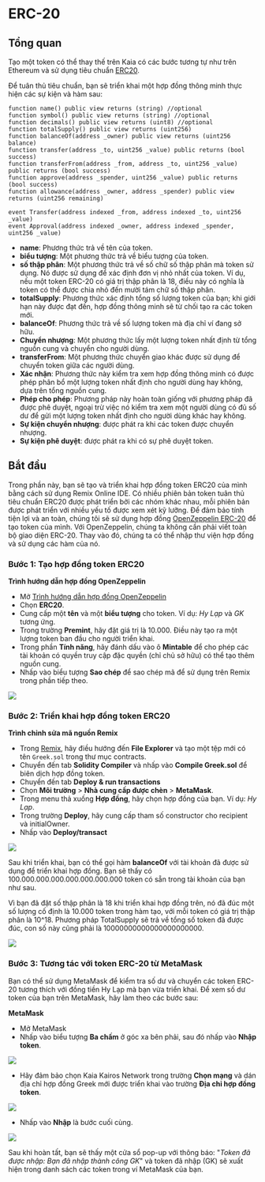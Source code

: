 # ERC-20

## Tổng quan <a id="overview"></a>

Tạo một token có thể thay thế trên Kaia có các bước tương tự như trên Ethereum và sử dụng tiêu chuẩn [ERC20](https://ethereum.org/en/developers/docs/standards/tokens/erc-20).

Để tuân thủ tiêu chuẩn, bạn sẽ triển khai một hợp đồng thông minh thực hiện các sự kiện và hàm sau:

```solidity
function name() public view returns (string) //optional
function symbol() public view returns (string) //optional
function decimals() public view returns (uint8) //optional
function totalSupply() public view returns (uint256)
function balanceOf(address _owner) public view returns (uint256 balance)
function transfer(address _to, uint256 _value) public returns (bool success)
function transferFrom(address _from, address _to, uint256 _value) public returns (bool success)
function approve(address _spender, uint256 _value) public returns (bool success)
function allowance(address _owner, address _spender) public view returns (uint256 remaining)

event Transfer(address indexed _from, address indexed _to, uint256 _value)
event Approval(address indexed _owner, address indexed _spender, uint256 _value)
```

- **name**: Phương thức trả về tên của token.
- **biểu tượng**: Một phương thức trả về biểu tượng của token.
- **số thập phân**: Một phương thức trả về số chữ số thập phân mà token sử dụng. Nó được sử dụng để xác định đơn vị nhỏ nhất của token. Ví dụ, nếu một token ERC-20 có giá trị thập phân là 18, điều này có nghĩa là token có thể được chia nhỏ đến mười tám chữ số thập phân.
- **totalSupply**: Phương thức xác định tổng số lượng token của bạn; khi giới hạn này được đạt đến, hợp đồng thông minh sẽ từ chối tạo ra các token mới.
- **balanceOf**: Phương thức trả về số lượng token mà địa chỉ ví đang sở hữu.
- **Chuyển nhượng**: Một phương thức lấy một lượng token nhất định từ tổng nguồn cung và chuyển cho người dùng.
- **transferFrom**: Một phương thức chuyển giao khác được sử dụng để chuyển token giữa các người dùng.
- **Xác nhận**: Phương thức này kiểm tra xem hợp đồng thông minh có được phép phân bổ một lượng token nhất định cho người dùng hay không, dựa trên tổng nguồn cung.
- **Phép cho phép**: Phương pháp này hoàn toàn giống với phương pháp đã được phê duyệt, ngoại trừ việc nó kiểm tra xem một người dùng có đủ số dư để gửi một lượng token nhất định cho người dùng khác hay không.
- **Sự kiện chuyển nhượng**: được phát ra khi các token được chuyển nhượng.
- **Sự kiện phê duyệt**: được phát ra khi có sự phê duyệt token.

## Bắt đầu <a id="getting-started"></a>

Trong phần này, bạn sẽ tạo và triển khai hợp đồng token ERC20 của mình bằng cách sử dụng Remix Online IDE. Có nhiều phiên bản token tuân thủ tiêu chuẩn ERC20 được phát triển bởi các nhóm khác nhau, mỗi phiên bản được phát triển với nhiều yếu tố được xem xét kỹ lưỡng. Để đảm bảo tính tiện lợi và an toàn, chúng tôi sẽ sử dụng hợp đồng [OpenZeppelin ERC-20](https://docs.openzeppelin.com/contracts/5.x/erc20) để tạo token của mình. Với OpenZeppelin, chúng ta không cần phải viết toàn bộ giao diện ERC-20. Thay vào đó, chúng ta có thể nhập thư viện hợp đồng và sử dụng các hàm của nó.

### Bước 1: Tạo hợp đồng token ERC20 <a id="create-erc20-token-contract"></a>

**Trình hướng dẫn hợp đồng OpenZeppelin**

- Mở [Trình hướng dẫn hợp đồng OpenZeppelin](https://wizard.openzeppelin.com)
- Chọn **ERC20**.
- Cung cấp một **tên** và một **biểu tượng** cho token. Ví dụ: _Hy Lạp_ và _GK_ tương ứng.
- Trong trường **Premint**, hãy đặt giá trị là 10.000. Điều này tạo ra một lượng token ban đầu cho người triển khai.
- Trong phần **Tính năng**, hãy đánh dấu vào ô **Mintable** để cho phép các tài khoản có quyền truy cập đặc quyền (chỉ chủ sở hữu) có thể tạo thêm nguồn cung.
- Nhấp vào biểu tượng **Sao chép** để sao chép mã để sử dụng trên Remix trong phần tiếp theo.

![](/img/build/smart-contracts/oz-erc20-setup.png)

### Bước 2: Triển khai hợp đồng token ERC20 <a id="deploy-erc20-token-contract"></a>

**Trình chỉnh sửa mã nguồn Remix**

- Trong [Remix](https://remix.ethereum.org), hãy điều hướng đến **File Explorer** và tạo một tệp mới có tên `Greek.sol` trong thư mục contracts.
- Chuyển đến tab **Solidity Compiler** và nhấp vào **Compile Greek.sol** để biên dịch hợp đồng token.
- Chuyển đến tab **Deploy & run transactions**
- Chọn **Môi trường** > **Nhà cung cấp được chèn** > **MetaMask**.
- Trong menu thả xuống **Hợp đồng**, hãy chọn hợp đồng của bạn. Ví dụ: _Hy Lạp_.
- Trong trường **Deploy**, hãy cung cấp tham số constructor cho recipient và initialOwner.
- Nhấp vào **Deploy/transact**

![](/img/build/smart-contracts/remix-erc20-deploy.png)

Sau khi triển khai, bạn có thể gọi hàm **balanceOf** với tài khoản đã được sử dụng để triển khai hợp đồng. Bạn sẽ thấy có 100.000.000.000.000.000.000.000 token có sẵn trong tài khoản của bạn như sau.

Vì bạn đã đặt số thập phân là 18 khi triển khai hợp đồng trên, nó đã đúc một số lượng cố định là 10.000 token trong hàm tạo, với mỗi token có giá trị thập phân là 10^18. Phương pháp TotalSupply sẽ trả về tổng số token đã được đúc, con số này cũng phải là 10000000000000000000000.

![](/img/build/smart-contracts/remix-erc20-bal-totalsupply.png)

### Bước 3: Tương tác với token ERC-20 từ MetaMask <a id="interact-with-erc20-token-from-MetaMask"></a>

Bạn có thể sử dụng MetaMask để kiểm tra số dư và chuyển các token ERC-20 tương thích với đồng tiền Hy Lạp mà bạn vừa triển khai. Để xem số dư token của bạn trên MetaMask, hãy làm theo các bước sau:

**MetaMask**

- Mở MetaMask
- Nhấp vào biểu tượng **Ba chấm** ở góc xa bên phải, sau đó nhấp vào **Nhập token**.

![](/img/build/smart-contracts/mm-import-tokens-e20g.png)

- Hãy đảm bảo chọn Kaia Kairos Network trong trường **Chọn mạng** và dán địa chỉ hợp đồng Greek mới được triển khai vào trường **Địa chỉ hợp đồng token**.

![](/img/build/smart-contracts/mm-custom-tokens-e20g.png)

- Nhấp vào **Nhập** là bước cuối cùng.

![](/img/build/smart-contracts/mm-custom-tokens-imported-e20g.png)

Sau khi hoàn tất, bạn sẽ thấy một cửa sổ pop-up với thông báo: "_Token đã được nhập: Bạn đã nhập thành công GK_" và token đã nhập (GK) sẽ xuất hiện trong danh sách các token trong ví MetaMask của bạn.

